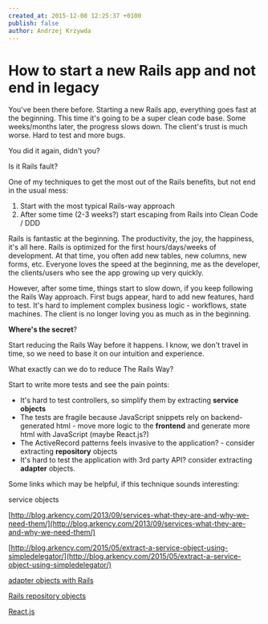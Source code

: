 ```yaml
---
created_at: 2015-12-08 12:25:37 +0100
publish: false
author: Andrzej Krzywda
---
```


# How to start a new Rails app and not end in legacy

You've been there before. Starting a new Rails app, everything goes fast at the beginning. This time it's going to be a super clean code base. Some weeks/months later, the progress slows down. The client's trust is much worse. Hard to test and more bugs.

You did it again, didn't you?

Is it Rails fault?

<!-- more -->

One of my techniques to get the most out of the Rails benefits, but not end in the usual mess:

1. Start with the most typical Rails-way approach
2. After some time (2-3 weeks?) start escaping from Rails into Clean Code / DDD

Rails is fantastic at the beginning. The productivity, the joy, the happiness, it's all here. Rails is optimized for the first hours/days/weeks of development. At that time, you often add new tables, new columns, new forms, etc. Everyone loves the speed at the beginning, me as the developer, the clients/users who see the app growing up very quickly.


However, after some time, things start to slow down, if you keep following the Rails Way approach. First bugs appear, hard to add new features, hard to test. It's hard to implement complex business logic - workflows, state machines. The client is no longer loving you as much as in the beginning.

**Where's the secret**?

Start reducing the Rails Way before it happens.
I know, we don't travel in time, so we need to base it on our intuition and experience.

What exactly can we do to reduce The Rails Way?

Start to write more tests and see the pain points:

* It's hard to test controllers, so simplify them by extracting **service objects**
* The tests are fragile because JavaScript snippets rely on backend-generated html - move more logic to the **frontend** and generate more html with JavaScript (maybe React.js?)
* The ActiveRecord patterns feels invasive to the application? - consider extracting **repository** objects
* It's hard to test the application with 3rd party API? consider extracting **adapter** objects.

Some links which may be helpful, if this technique sounds interesting:

service objects

[http://blog.arkency.com/2013/09/services-what-they-are-and-why-we-need-them/](http://blog.arkency.com/2013/09/services-what-they-are-and-why-we-need-them/)
 
[http://blog.arkency.com/2015/05/extract-a-service-object-using-simpledelegator/](http://blog.arkency.com/2015/05/extract-a-service-object-using-simpledelegator/)

[adapter objects with Rails](http://blog.arkency.com/2014/08/ruby-rails-adapters/)

[Rails repository objects](http://blog.arkency.com/2015/06/thanks-to-repositories/)

[React.js](http://blog.arkency.com/2015/11/arkency-react-dot-js-resources/)

